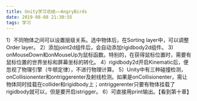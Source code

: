```yaml
---
title: Unity学习总结——AngryBirds
date: 2019-08-08 21:30:55
tags: 学习
---
```


1）不同物体之间可以设置层级关系。选中物体后，在Sorting layer中，可以调整Order layer。
2）添加joint2d组件后，会自动添加rigidbody2d组件。
3) onMouseDown和onMouseUp为鼠标函数。特别的，在获得鼠标位置时，需要有鼠标位置的世界坐标和屏幕坐标的转化。
4）rigidbody2d开启Kinematic后，便忽视了物理引擎（牛顿定律），不进行物理计算。
5）Unity中有三种碰撞检测，onCollisionenter和ontriggerenter及射线检测。如果是onCollisionenter，需让物体同时挂载在collider和rigidbody上；ontriggerenter只要有物体挂载了rigidbody就可以，但是要开启istrigger。
6）可直接用print输出。【看到第十章】